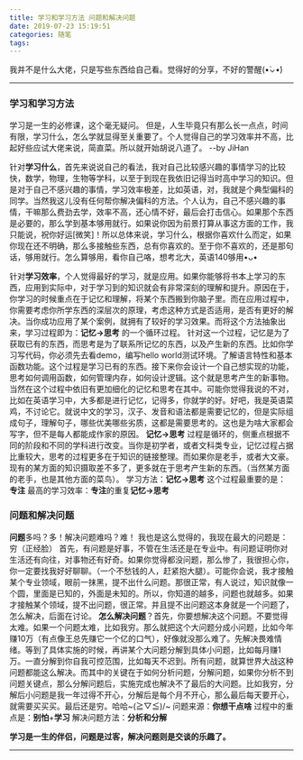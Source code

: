 ```yaml
---
title: 学习和学习方法 问题和解决问题
date: 2019-07-23 15:19:51
categories: 随笔
tags: 
---
```


我并不是什么大佬，只是写些东西给自己看。觉得好的分享，不好的警醒(•̀⌄•́)

* * *
### 学习和学习方法
学习是一生的必修课，这个毫无疑问。
但是，人生毕竟只有那么长一点点，时间有限，学习什么，怎么学就显得至关重要了。个人觉得自己的学习效率并不高，比起好些应试大佬来说，简直菜。所以就开始胡说八道了。   --by JiHan
<!-- more -->
针对**学习什么**，首先来说说自己的看法，我对自己比较感兴趣的事情学习的比较快，数学，物理，生物等学科，以至于到现在我依旧记得当时高中学习的知识。但是对于自己不感兴趣的事情，学习效率极差，比如英语，对，我就是个典型偏科的同学。当然我这儿没有任何帮你解决偏科的方法。个人认为，自己不感兴趣的事情，干嘛那么费劲去学，效率不高，还心情不好，最后会打击信心。如果那个东西是必要的，那么学到基本够用就行。如果说你因为前景打算从事这方面的工作，我只能说，祝你好运[微笑]！所以总体来说，学习什么，根据你喜欢什么而定，如果你现在还不明确，那么多接触些东西，总有你喜欢的。至于你不喜欢的，还是那句话，够用就行。怎么算够用，看你自己咯，想考北大，英语140够用•ᴗ•

针对**学习效率**，个人觉得最好的学习，就是应用。如果你能够将书本上学习的东西，应用到实际中，对于学习到的知识就会有非常深刻的理解和提升。原因在于，你学习的时候重点在于记忆和理解，将某个东西搬到你脑子里。而在应用过程中，你需要考虑你所学东西的深层次的原理，考虑这种方式是否适用，是否有更好的解决。当你成功应用了某个案例，就拥有了较好的学习效果。而将这个方法抽象出来，学习过程即为：**记忆->思考** 的一个循环过程。
针对这一个过程，记忆是为了获取已有的东西，而思考是为了联系所记忆的东西，以及产生新的东西。比如你学习写代码，你必须先去看demo，编写hello world测试环境。了解语言特性和基本函数功能。这个过程是学习已有的东西。接下来你会设计一个自己想实现的功能，思考如何调用函数，如何管理内存，如何设计逻辑。这个就是思考产生的新事物。当然在这个过程中依旧有更加细化的记忆和思考在其中。可能你觉得我说的不对，比如在英语学习中，大多都是进行记忆，记得多，你就学的好。好吧，我是英语菜鸡，不讨论它。就说中文的学习，汉子、发音和语法都是需要记忆的，但是实际组成句子，理解句子，哪些优美哪些劣质，这都是需要思考的。这也是为啥大家都会写字，但不是每人都能成作家的原因。
**记忆->思考** 过程是循环的，侧重点根据不同的阶段和不同的学科进行改变。当你是初学者，或者文科类专业，记忆过程占据比重较大，思考的过程更多在于知识的链接整理。而如果你是老手，或者大文豪。现有的某方面的知识摄取差不多了，更多就在于思考产生新的东西。（当然某方面的老手，也是其他方面的菜鸟）。
学习方法：**记忆->思考**
这个过程最重要的是：**专注**
最高的学习效率：**专注**的重复**记忆->思考**

### 问题和解决问题
**问题**多吗？多！解决问题难吗？难！
我也是这么觉得的，我现在最大的问题是：穷（正经脸）
首先，有问题是好事，不管在生活还是在专业中。有问题证明你对生活还有向往，对事物还有好奇。如果你觉得都没问题，那么惨了，我很担心你，你一定要找我好好聊聊。（一个不愁钱的人，赶紧抱大腿）。可能你会说，我才接触某个专业领域，眼前一抹黑，提不出什么问题。那很正常，有人说过，知识就像一个圆，里面是已知的，外面是未知的。所以，你知道的越多，问题也就越多。如果才接触某个领域，提不出问题，很正常。并且提不出问题这本身就是一个问题了，怎么解决，后面在讨论。
**怎么解决问题**？首先，你要想解决这个问题。不要觉得太难。如果一个问题太难，比如我穷。那么就把这个大问题分成小问题，比如今年赚10万（有点像王总先赚它一个亿的口气），好像就没那么难了。先解决畏难情绪。等到了具体实施的时候，再讲某个大问题分解到具体小问题，比如每月赚1万。一直分解到你自我可控范围，比如每天不迟到。所有问题，就算世界大战这种问题都能这么解决。而其中的关键在于如何分析问题，分解问题，如果你分析不到问题关键点，那么分解问题后，实施完成也解决不了最后的大问题。比如我穷，分解后小问题是我一年过得不开心，分解后是每个月不开心，那么最后每天要开心，就需要买买买。最后还是穷。哈哈~\(≧▽≦)/~
问题来源：**你想干点啥**
过程中的重点是：**别怕**+**学习**
解决问题方法：**分析和分解**






**学习是一生的伴侣，问题是过客，解决问题则是交谈的乐趣了。**

* * *
